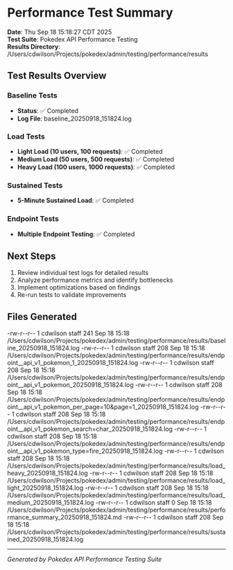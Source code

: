 # Performance Test Summary

**Date**: Thu Sep 18 15:18:27 CDT 2025  
**Test Suite**: Pokedex API Performance Testing  
**Results Directory**: /Users/cdwilson/Projects/pokedex/admin/testing/performance/results  

## Test Results Overview

### Baseline Tests
- **Status**: ✅ Completed
- **Log File**: baseline_20250918_151824.log

### Load Tests
- **Light Load (10 users, 100 requests)**: ✅ Completed
- **Medium Load (50 users, 500 requests)**: ✅ Completed
- **Heavy Load (100 users, 1000 requests)**: ✅ Completed

### Sustained Tests
- **5-Minute Sustained Load**: ✅ Completed

### Endpoint Tests
- **Multiple Endpoint Testing**: ✅ Completed

## Next Steps

1. Review individual test logs for detailed results
2. Analyze performance metrics and identify bottlenecks
3. Implement optimizations based on findings
4. Re-run tests to validate improvements

## Files Generated

-rw-r--r--  1 cdwilson  staff  241 Sep 18 15:18 /Users/cdwilson/Projects/pokedex/admin/testing/performance/results/baseline_20250918_151824.log
-rw-r--r--  1 cdwilson  staff  208 Sep 18 15:18 /Users/cdwilson/Projects/pokedex/admin/testing/performance/results/endpoint__api_v1_pokemon_1_20250918_151824.log
-rw-r--r--  1 cdwilson  staff  208 Sep 18 15:18 /Users/cdwilson/Projects/pokedex/admin/testing/performance/results/endpoint__api_v1_pokemon_20250918_151824.log
-rw-r--r--  1 cdwilson  staff  208 Sep 18 15:18 /Users/cdwilson/Projects/pokedex/admin/testing/performance/results/endpoint__api_v1_pokemon_per_page=10&page=1_20250918_151824.log
-rw-r--r--  1 cdwilson  staff  208 Sep 18 15:18 /Users/cdwilson/Projects/pokedex/admin/testing/performance/results/endpoint__api_v1_pokemon_search=char_20250918_151824.log
-rw-r--r--  1 cdwilson  staff  208 Sep 18 15:18 /Users/cdwilson/Projects/pokedex/admin/testing/performance/results/endpoint__api_v1_pokemon_type=fire_20250918_151824.log
-rw-r--r--  1 cdwilson  staff  208 Sep 18 15:18 /Users/cdwilson/Projects/pokedex/admin/testing/performance/results/load_heavy_20250918_151824.log
-rw-r--r--  1 cdwilson  staff  208 Sep 18 15:18 /Users/cdwilson/Projects/pokedex/admin/testing/performance/results/load_light_20250918_151824.log
-rw-r--r--  1 cdwilson  staff  208 Sep 18 15:18 /Users/cdwilson/Projects/pokedex/admin/testing/performance/results/load_medium_20250918_151824.log
-rw-r--r--  1 cdwilson  staff    0 Sep 18 15:18 /Users/cdwilson/Projects/pokedex/admin/testing/performance/results/performance_summary_20250918_151824.md
-rw-r--r--  1 cdwilson  staff  208 Sep 18 15:18 /Users/cdwilson/Projects/pokedex/admin/testing/performance/results/sustained_20250918_151824.log

---
*Generated by Pokedex API Performance Testing Suite*
